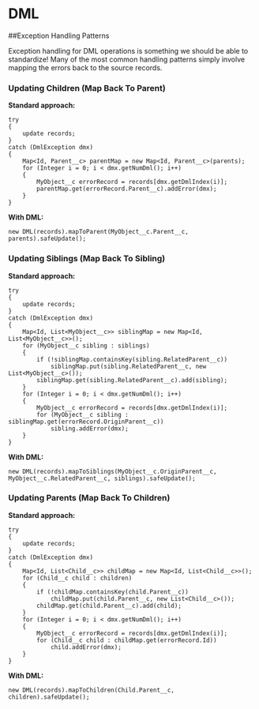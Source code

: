 # DML

##Exception Handling Patterns

Exception handling for DML operations is something we should be able to standardize! Many of the most common handling patterns simply involve mapping the errors back to the source records.

### Updating Children (Map Back To Parent)

**Standard approach:**

    try
    {
        update records;
    }
    catch (DmlException dmx)
    {
        Map<Id, Parent__c> parentMap = new Map<Id, Parent__c>(parents);
        for (Integer i = 0; i < dmx.getNumDml(); i++)
        {
            MyObject__c errorRecord = records[dmx.getDmlIndex(i)];
            parentMap.get(errorRecord.Parent__c).addError(dmx);
        }
    }

**With DML:**

    new DML(records).mapToParent(MyObject__c.Parent__c, parents).safeUpdate();

### Updating Siblings (Map Back To Sibling)

**Standard approach:**

    try
    {
        update records;
    }
    catch (DmlException dmx)
    {
        Map<Id, List<MyObject__c>> siblingMap = new Map<Id, List<MyObject__c>>();
        for (MyObject__c sibling : siblings)
        {
            if (!siblingMap.containsKey(sibling.RelatedParent__c))
                siblingMap.put(sibling.RelatedParent__c, new List<MyObject__c>());
            siblingMap.get(sibling.RelatedParent__c).add(sibling);
        }
        for (Integer i = 0; i < dmx.getNumDml(); i++)
        {
            MyObject__c errorRecord = records[dmx.getDmlIndex(i)];
            for (MyObject__c sibling : siblingMap.get(errorRecord.OriginParent__c))
                sibling.addError(dmx);
        }
    }

**With DML:**

    new DML(records).mapToSiblings(MyObject__c.OriginParent__c, MyObject__c.RelatedParent__c, siblings).safeUpdate();

### Updating Parents (Map Back To Children)

**Standard approach:**

    try
    {
        update records;
    }
    catch (DmlException dmx)
    {
        Map<Id, List<Child__c>> childMap = new Map<Id, List<Child__c>>();
        for (Child__c child : children)
        {
            if (!childMap.containsKey(child.Parent__c))
                childMap.put(child.Parent__c, new List<Child__c>());
            childMap.get(child.Parent__c).add(child);
        }
        for (Integer i = 0; i < dmx.getNumDml(); i++)
        {
            MyObject__c errorRecord = records[dmx.getDmlIndex(i)];
            for (Child__c child : childMap.get(errorRecord.Id))
                child.addError(dmx);
        }
    }

**With DML:**

    new DML(records).mapToChildren(Child.Parent__c, children).safeUpdate();
